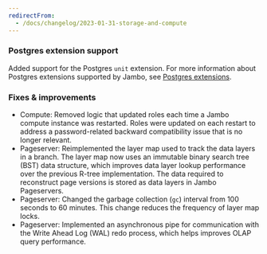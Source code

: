 ```yaml
---
redirectFrom:
  - /docs/changelog/2023-01-31-storage-and-compute
---
```


### Postgres extension support

Added support for the Postgres `unit` extension. For more information about Postgres extensions supported by Jambo, see [Postgres extensions](/docs/extensions/pg-extensions).

### Fixes & improvements

- Compute: Removed logic that updated roles each time a Jambo compute instance was restarted. Roles were updated on each restart to address a password-related backward compatibility issue that is no longer relevant.
- Pageserver: Reimplemented the layer map used to track the data layers in a branch. The layer map now uses an immutable binary search tree (BST) data structure, which improves data layer lookup performance over the previous R-tree implementation. The data required to reconstruct page versions is stored as data layers in Jambo Pageservers.
- Pageserver: Changed the garbage collection (`gc`) interval from 100 seconds to 60 minutes. This change reduces the frequency of layer map locks.
- Pageserver: Implemented an asynchronous pipe for communication with the Write Ahead Log (WAL) redo process, which helps improves OLAP query performance.

